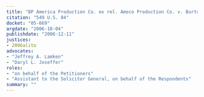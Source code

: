```yaml
---
title: "BP America Production Co. ex rel. Amoco Production Co. v. Burton"
citation: "549 U.S. 84"
docket: "05-669"
argdate: "2006-10-04"
publishdate: "2006-12-11"
justices:
- 2006alito
advocates:
- "Jeffrey A. Lamken"
- "Daryl L. Joseffer"
roles:
- "on behalf of the Petitioners"
- "Assistant to the Solicitor General, on behalf of the Respondents"
summary: ""
---
```


